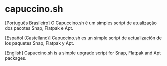 # capuccino.sh
[Português Brasileiro]
O Capuccino.sh é um simples script de atualização dos pacotes Snap, Flatpak e Apt.

[Español (Castellano)]
Capuccino.sh es un simple script de actualización de los paquetes Snap, Flatpak y Apt.

[English]
Capuccino.sh is a simple upgrade script for Snap, Flatpak and Apt packages.
